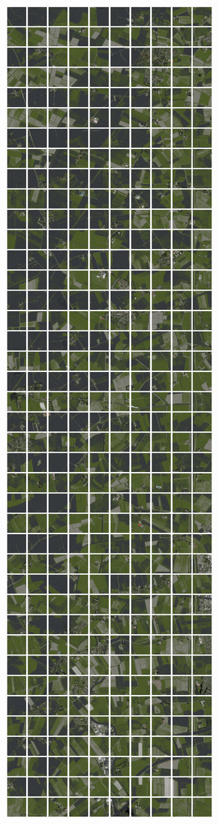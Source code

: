 <html>
<div>
<img src="https://github.com/HakkaTjakka/NL_TILE_MAP/blob/main/18/635/-1067/r.6350.-10670.png" height="44" width="44">
<img src="https://github.com/HakkaTjakka/NL_TILE_MAP/blob/main/18/635/-1067/r.6351.-10670.png" height="44" width="44">
<img src="https://github.com/HakkaTjakka/NL_TILE_MAP/blob/main/18/635/-1067/r.6352.-10670.png" height="44" width="44">
<img src="https://github.com/HakkaTjakka/NL_TILE_MAP/blob/main/18/635/-1067/r.6353.-10670.png" height="44" width="44">
<img src="https://github.com/HakkaTjakka/NL_TILE_MAP/blob/main/18/635/-1067/r.6354.-10670.png" height="44" width="44">
<img src="https://github.com/HakkaTjakka/NL_TILE_MAP/blob/main/18/635/-1067/r.6355.-10670.png" height="44" width="44">
<img src="https://github.com/HakkaTjakka/NL_TILE_MAP/blob/main/18/635/-1067/r.6356.-10670.png" height="44" width="44">
<img src="https://github.com/HakkaTjakka/NL_TILE_MAP/blob/main/18/635/-1067/r.6357.-10670.png" height="44" width="44">
<img src="https://github.com/HakkaTjakka/NL_TILE_MAP/blob/main/18/635/-1067/r.6358.-10670.png" height="44" width="44">
<img src="https://github.com/HakkaTjakka/NL_TILE_MAP/blob/main/18/635/-1067/r.6359.-10670.png" height="44" width="44">
<img src="https://github.com/HakkaTjakka/NL_TILE_MAP/blob/main/18/636/-1067/r.6360.-10670.png" height="44" width="44">
<img src="https://github.com/HakkaTjakka/NL_TILE_MAP/blob/main/18/636/-1067/r.6361.-10670.png" height="44" width="44">
<img src="https://github.com/HakkaTjakka/NL_TILE_MAP/blob/main/18/636/-1067/r.6362.-10670.png" height="44" width="44">
<img src="https://github.com/HakkaTjakka/NL_TILE_MAP/blob/main/18/636/-1067/r.6363.-10670.png" height="44" width="44">
<img src="https://github.com/HakkaTjakka/NL_TILE_MAP/blob/main/18/636/-1067/r.6364.-10670.png" height="44" width="44">
<img src="https://github.com/HakkaTjakka/NL_TILE_MAP/blob/main/18/636/-1067/r.6365.-10670.png" height="44" width="44">
<img src="https://github.com/HakkaTjakka/NL_TILE_MAP/blob/main/18/636/-1067/r.6366.-10670.png" height="44" width="44">
<img src="https://github.com/HakkaTjakka/NL_TILE_MAP/blob/main/18/636/-1067/r.6367.-10670.png" height="44" width="44">
<img src="https://github.com/HakkaTjakka/NL_TILE_MAP/blob/main/18/636/-1067/r.6368.-10670.png" height="44" width="44">
<img src="https://github.com/HakkaTjakka/NL_TILE_MAP/blob/main/18/636/-1067/r.6369.-10670.png" height="44" width="44">
<br>
<img src="https://github.com/HakkaTjakka/NL_TILE_MAP/blob/main/18/635/-1067/r.6350.-10669.png" height="44" width="44">
<img src="https://github.com/HakkaTjakka/NL_TILE_MAP/blob/main/18/635/-1067/r.6351.-10669.png" height="44" width="44">
<img src="https://github.com/HakkaTjakka/NL_TILE_MAP/blob/main/18/635/-1067/r.6352.-10669.png" height="44" width="44">
<img src="https://github.com/HakkaTjakka/NL_TILE_MAP/blob/main/18/635/-1067/r.6353.-10669.png" height="44" width="44">
<img src="https://github.com/HakkaTjakka/NL_TILE_MAP/blob/main/18/635/-1067/r.6354.-10669.png" height="44" width="44">
<img src="https://github.com/HakkaTjakka/NL_TILE_MAP/blob/main/18/635/-1067/r.6355.-10669.png" height="44" width="44">
<img src="https://github.com/HakkaTjakka/NL_TILE_MAP/blob/main/18/635/-1067/r.6356.-10669.png" height="44" width="44">
<img src="https://github.com/HakkaTjakka/NL_TILE_MAP/blob/main/18/635/-1067/r.6357.-10669.png" height="44" width="44">
<img src="https://github.com/HakkaTjakka/NL_TILE_MAP/blob/main/18/635/-1067/r.6358.-10669.png" height="44" width="44">
<img src="https://github.com/HakkaTjakka/NL_TILE_MAP/blob/main/18/635/-1067/r.6359.-10669.png" height="44" width="44">
<img src="https://github.com/HakkaTjakka/NL_TILE_MAP/blob/main/18/636/-1067/r.6360.-10669.png" height="44" width="44">
<img src="https://github.com/HakkaTjakka/NL_TILE_MAP/blob/main/18/636/-1067/r.6361.-10669.png" height="44" width="44">
<img src="https://github.com/HakkaTjakka/NL_TILE_MAP/blob/main/18/636/-1067/r.6362.-10669.png" height="44" width="44">
<img src="https://github.com/HakkaTjakka/NL_TILE_MAP/blob/main/18/636/-1067/r.6363.-10669.png" height="44" width="44">
<img src="https://github.com/HakkaTjakka/NL_TILE_MAP/blob/main/18/636/-1067/r.6364.-10669.png" height="44" width="44">
<img src="https://github.com/HakkaTjakka/NL_TILE_MAP/blob/main/18/636/-1067/r.6365.-10669.png" height="44" width="44">
<img src="https://github.com/HakkaTjakka/NL_TILE_MAP/blob/main/18/636/-1067/r.6366.-10669.png" height="44" width="44">
<img src="https://github.com/HakkaTjakka/NL_TILE_MAP/blob/main/18/636/-1067/r.6367.-10669.png" height="44" width="44">
<img src="https://github.com/HakkaTjakka/NL_TILE_MAP/blob/main/18/636/-1067/r.6368.-10669.png" height="44" width="44">
<img src="https://github.com/HakkaTjakka/NL_TILE_MAP/blob/main/18/636/-1067/r.6369.-10669.png" height="44" width="44">
<br>
<img src="https://github.com/HakkaTjakka/NL_TILE_MAP/blob/main/18/635/-1067/r.6350.-10668.png" height="44" width="44">
<img src="https://github.com/HakkaTjakka/NL_TILE_MAP/blob/main/18/635/-1067/r.6351.-10668.png" height="44" width="44">
<img src="https://github.com/HakkaTjakka/NL_TILE_MAP/blob/main/18/635/-1067/r.6352.-10668.png" height="44" width="44">
<img src="https://github.com/HakkaTjakka/NL_TILE_MAP/blob/main/18/635/-1067/r.6353.-10668.png" height="44" width="44">
<img src="https://github.com/HakkaTjakka/NL_TILE_MAP/blob/main/18/635/-1067/r.6354.-10668.png" height="44" width="44">
<img src="https://github.com/HakkaTjakka/NL_TILE_MAP/blob/main/18/635/-1067/r.6355.-10668.png" height="44" width="44">
<img src="https://github.com/HakkaTjakka/NL_TILE_MAP/blob/main/18/635/-1067/r.6356.-10668.png" height="44" width="44">
<img src="https://github.com/HakkaTjakka/NL_TILE_MAP/blob/main/18/635/-1067/r.6357.-10668.png" height="44" width="44">
<img src="https://github.com/HakkaTjakka/NL_TILE_MAP/blob/main/18/635/-1067/r.6358.-10668.png" height="44" width="44">
<img src="https://github.com/HakkaTjakka/NL_TILE_MAP/blob/main/18/635/-1067/r.6359.-10668.png" height="44" width="44">
<img src="https://github.com/HakkaTjakka/NL_TILE_MAP/blob/main/18/636/-1067/r.6360.-10668.png" height="44" width="44">
<img src="https://github.com/HakkaTjakka/NL_TILE_MAP/blob/main/18/636/-1067/r.6361.-10668.png" height="44" width="44">
<img src="https://github.com/HakkaTjakka/NL_TILE_MAP/blob/main/18/636/-1067/r.6362.-10668.png" height="44" width="44">
<img src="https://github.com/HakkaTjakka/NL_TILE_MAP/blob/main/18/636/-1067/r.6363.-10668.png" height="44" width="44">
<img src="https://github.com/HakkaTjakka/NL_TILE_MAP/blob/main/18/636/-1067/r.6364.-10668.png" height="44" width="44">
<img src="https://github.com/HakkaTjakka/NL_TILE_MAP/blob/main/18/636/-1067/r.6365.-10668.png" height="44" width="44">
<img src="https://github.com/HakkaTjakka/NL_TILE_MAP/blob/main/18/636/-1067/r.6366.-10668.png" height="44" width="44">
<img src="https://github.com/HakkaTjakka/NL_TILE_MAP/blob/main/18/636/-1067/r.6367.-10668.png" height="44" width="44">
<img src="https://github.com/HakkaTjakka/NL_TILE_MAP/blob/main/18/636/-1067/r.6368.-10668.png" height="44" width="44">
<img src="https://github.com/HakkaTjakka/NL_TILE_MAP/blob/main/18/636/-1067/r.6369.-10668.png" height="44" width="44">
<br>
<img src="https://github.com/HakkaTjakka/NL_TILE_MAP/blob/main/18/635/-1067/r.6350.-10667.png" height="44" width="44">
<img src="https://github.com/HakkaTjakka/NL_TILE_MAP/blob/main/18/635/-1067/r.6351.-10667.png" height="44" width="44">
<img src="https://github.com/HakkaTjakka/NL_TILE_MAP/blob/main/18/635/-1067/r.6352.-10667.png" height="44" width="44">
<img src="https://github.com/HakkaTjakka/NL_TILE_MAP/blob/main/18/635/-1067/r.6353.-10667.png" height="44" width="44">
<img src="https://github.com/HakkaTjakka/NL_TILE_MAP/blob/main/18/635/-1067/r.6354.-10667.png" height="44" width="44">
<img src="https://github.com/HakkaTjakka/NL_TILE_MAP/blob/main/18/635/-1067/r.6355.-10667.png" height="44" width="44">
<img src="https://github.com/HakkaTjakka/NL_TILE_MAP/blob/main/18/635/-1067/r.6356.-10667.png" height="44" width="44">
<img src="https://github.com/HakkaTjakka/NL_TILE_MAP/blob/main/18/635/-1067/r.6357.-10667.png" height="44" width="44">
<img src="https://github.com/HakkaTjakka/NL_TILE_MAP/blob/main/18/635/-1067/r.6358.-10667.png" height="44" width="44">
<img src="https://github.com/HakkaTjakka/NL_TILE_MAP/blob/main/18/635/-1067/r.6359.-10667.png" height="44" width="44">
<img src="https://github.com/HakkaTjakka/NL_TILE_MAP/blob/main/18/636/-1067/r.6360.-10667.png" height="44" width="44">
<img src="https://github.com/HakkaTjakka/NL_TILE_MAP/blob/main/18/636/-1067/r.6361.-10667.png" height="44" width="44">
<img src="https://github.com/HakkaTjakka/NL_TILE_MAP/blob/main/18/636/-1067/r.6362.-10667.png" height="44" width="44">
<img src="https://github.com/HakkaTjakka/NL_TILE_MAP/blob/main/18/636/-1067/r.6363.-10667.png" height="44" width="44">
<img src="https://github.com/HakkaTjakka/NL_TILE_MAP/blob/main/18/636/-1067/r.6364.-10667.png" height="44" width="44">
<img src="https://github.com/HakkaTjakka/NL_TILE_MAP/blob/main/18/636/-1067/r.6365.-10667.png" height="44" width="44">
<img src="https://github.com/HakkaTjakka/NL_TILE_MAP/blob/main/18/636/-1067/r.6366.-10667.png" height="44" width="44">
<img src="https://github.com/HakkaTjakka/NL_TILE_MAP/blob/main/18/636/-1067/r.6367.-10667.png" height="44" width="44">
<img src="https://github.com/HakkaTjakka/NL_TILE_MAP/blob/main/18/636/-1067/r.6368.-10667.png" height="44" width="44">
<img src="https://github.com/HakkaTjakka/NL_TILE_MAP/blob/main/18/636/-1067/r.6369.-10667.png" height="44" width="44">
<br>
<img src="https://github.com/HakkaTjakka/NL_TILE_MAP/blob/main/18/635/-1067/r.6350.-10666.png" height="44" width="44">
<img src="https://github.com/HakkaTjakka/NL_TILE_MAP/blob/main/18/635/-1067/r.6351.-10666.png" height="44" width="44">
<img src="https://github.com/HakkaTjakka/NL_TILE_MAP/blob/main/18/635/-1067/r.6352.-10666.png" height="44" width="44">
<img src="https://github.com/HakkaTjakka/NL_TILE_MAP/blob/main/18/635/-1067/r.6353.-10666.png" height="44" width="44">
<img src="https://github.com/HakkaTjakka/NL_TILE_MAP/blob/main/18/635/-1067/r.6354.-10666.png" height="44" width="44">
<img src="https://github.com/HakkaTjakka/NL_TILE_MAP/blob/main/18/635/-1067/r.6355.-10666.png" height="44" width="44">
<img src="https://github.com/HakkaTjakka/NL_TILE_MAP/blob/main/18/635/-1067/r.6356.-10666.png" height="44" width="44">
<img src="https://github.com/HakkaTjakka/NL_TILE_MAP/blob/main/18/635/-1067/r.6357.-10666.png" height="44" width="44">
<img src="https://github.com/HakkaTjakka/NL_TILE_MAP/blob/main/18/635/-1067/r.6358.-10666.png" height="44" width="44">
<img src="https://github.com/HakkaTjakka/NL_TILE_MAP/blob/main/18/635/-1067/r.6359.-10666.png" height="44" width="44">
<img src="https://github.com/HakkaTjakka/NL_TILE_MAP/blob/main/18/636/-1067/r.6360.-10666.png" height="44" width="44">
<img src="https://github.com/HakkaTjakka/NL_TILE_MAP/blob/main/18/636/-1067/r.6361.-10666.png" height="44" width="44">
<img src="https://github.com/HakkaTjakka/NL_TILE_MAP/blob/main/18/636/-1067/r.6362.-10666.png" height="44" width="44">
<img src="https://github.com/HakkaTjakka/NL_TILE_MAP/blob/main/18/636/-1067/r.6363.-10666.png" height="44" width="44">
<img src="https://github.com/HakkaTjakka/NL_TILE_MAP/blob/main/18/636/-1067/r.6364.-10666.png" height="44" width="44">
<img src="https://github.com/HakkaTjakka/NL_TILE_MAP/blob/main/18/636/-1067/r.6365.-10666.png" height="44" width="44">
<img src="https://github.com/HakkaTjakka/NL_TILE_MAP/blob/main/18/636/-1067/r.6366.-10666.png" height="44" width="44">
<img src="https://github.com/HakkaTjakka/NL_TILE_MAP/blob/main/18/636/-1067/r.6367.-10666.png" height="44" width="44">
<img src="https://github.com/HakkaTjakka/NL_TILE_MAP/blob/main/18/636/-1067/r.6368.-10666.png" height="44" width="44">
<img src="https://github.com/HakkaTjakka/NL_TILE_MAP/blob/main/18/636/-1067/r.6369.-10666.png" height="44" width="44">
<br>
<img src="https://github.com/HakkaTjakka/NL_TILE_MAP/blob/main/18/635/-1067/r.6350.-10665.png" height="44" width="44">
<img src="https://github.com/HakkaTjakka/NL_TILE_MAP/blob/main/18/635/-1067/r.6351.-10665.png" height="44" width="44">
<img src="https://github.com/HakkaTjakka/NL_TILE_MAP/blob/main/18/635/-1067/r.6352.-10665.png" height="44" width="44">
<img src="https://github.com/HakkaTjakka/NL_TILE_MAP/blob/main/18/635/-1067/r.6353.-10665.png" height="44" width="44">
<img src="https://github.com/HakkaTjakka/NL_TILE_MAP/blob/main/18/635/-1067/r.6354.-10665.png" height="44" width="44">
<img src="https://github.com/HakkaTjakka/NL_TILE_MAP/blob/main/18/635/-1067/r.6355.-10665.png" height="44" width="44">
<img src="https://github.com/HakkaTjakka/NL_TILE_MAP/blob/main/18/635/-1067/r.6356.-10665.png" height="44" width="44">
<img src="https://github.com/HakkaTjakka/NL_TILE_MAP/blob/main/18/635/-1067/r.6357.-10665.png" height="44" width="44">
<img src="https://github.com/HakkaTjakka/NL_TILE_MAP/blob/main/18/635/-1067/r.6358.-10665.png" height="44" width="44">
<img src="https://github.com/HakkaTjakka/NL_TILE_MAP/blob/main/18/635/-1067/r.6359.-10665.png" height="44" width="44">
<img src="https://github.com/HakkaTjakka/NL_TILE_MAP/blob/main/18/636/-1067/r.6360.-10665.png" height="44" width="44">
<img src="https://github.com/HakkaTjakka/NL_TILE_MAP/blob/main/18/636/-1067/r.6361.-10665.png" height="44" width="44">
<img src="https://github.com/HakkaTjakka/NL_TILE_MAP/blob/main/18/636/-1067/r.6362.-10665.png" height="44" width="44">
<img src="https://github.com/HakkaTjakka/NL_TILE_MAP/blob/main/18/636/-1067/r.6363.-10665.png" height="44" width="44">
<img src="https://github.com/HakkaTjakka/NL_TILE_MAP/blob/main/18/636/-1067/r.6364.-10665.png" height="44" width="44">
<img src="https://github.com/HakkaTjakka/NL_TILE_MAP/blob/main/18/636/-1067/r.6365.-10665.png" height="44" width="44">
<img src="https://github.com/HakkaTjakka/NL_TILE_MAP/blob/main/18/636/-1067/r.6366.-10665.png" height="44" width="44">
<img src="https://github.com/HakkaTjakka/NL_TILE_MAP/blob/main/18/636/-1067/r.6367.-10665.png" height="44" width="44">
<img src="https://github.com/HakkaTjakka/NL_TILE_MAP/blob/main/18/636/-1067/r.6368.-10665.png" height="44" width="44">
<img src="https://github.com/HakkaTjakka/NL_TILE_MAP/blob/main/18/636/-1067/r.6369.-10665.png" height="44" width="44">
<br>
<img src="https://github.com/HakkaTjakka/NL_TILE_MAP/blob/main/18/635/-1067/r.6350.-10664.png" height="44" width="44">
<img src="https://github.com/HakkaTjakka/NL_TILE_MAP/blob/main/18/635/-1067/r.6351.-10664.png" height="44" width="44">
<img src="https://github.com/HakkaTjakka/NL_TILE_MAP/blob/main/18/635/-1067/r.6352.-10664.png" height="44" width="44">
<img src="https://github.com/HakkaTjakka/NL_TILE_MAP/blob/main/18/635/-1067/r.6353.-10664.png" height="44" width="44">
<img src="https://github.com/HakkaTjakka/NL_TILE_MAP/blob/main/18/635/-1067/r.6354.-10664.png" height="44" width="44">
<img src="https://github.com/HakkaTjakka/NL_TILE_MAP/blob/main/18/635/-1067/r.6355.-10664.png" height="44" width="44">
<img src="https://github.com/HakkaTjakka/NL_TILE_MAP/blob/main/18/635/-1067/r.6356.-10664.png" height="44" width="44">
<img src="https://github.com/HakkaTjakka/NL_TILE_MAP/blob/main/18/635/-1067/r.6357.-10664.png" height="44" width="44">
<img src="https://github.com/HakkaTjakka/NL_TILE_MAP/blob/main/18/635/-1067/r.6358.-10664.png" height="44" width="44">
<img src="https://github.com/HakkaTjakka/NL_TILE_MAP/blob/main/18/635/-1067/r.6359.-10664.png" height="44" width="44">
<img src="https://github.com/HakkaTjakka/NL_TILE_MAP/blob/main/18/636/-1067/r.6360.-10664.png" height="44" width="44">
<img src="https://github.com/HakkaTjakka/NL_TILE_MAP/blob/main/18/636/-1067/r.6361.-10664.png" height="44" width="44">
<img src="https://github.com/HakkaTjakka/NL_TILE_MAP/blob/main/18/636/-1067/r.6362.-10664.png" height="44" width="44">
<img src="https://github.com/HakkaTjakka/NL_TILE_MAP/blob/main/18/636/-1067/r.6363.-10664.png" height="44" width="44">
<img src="https://github.com/HakkaTjakka/NL_TILE_MAP/blob/main/18/636/-1067/r.6364.-10664.png" height="44" width="44">
<img src="https://github.com/HakkaTjakka/NL_TILE_MAP/blob/main/18/636/-1067/r.6365.-10664.png" height="44" width="44">
<img src="https://github.com/HakkaTjakka/NL_TILE_MAP/blob/main/18/636/-1067/r.6366.-10664.png" height="44" width="44">
<img src="https://github.com/HakkaTjakka/NL_TILE_MAP/blob/main/18/636/-1067/r.6367.-10664.png" height="44" width="44">
<img src="https://github.com/HakkaTjakka/NL_TILE_MAP/blob/main/18/636/-1067/r.6368.-10664.png" height="44" width="44">
<img src="https://github.com/HakkaTjakka/NL_TILE_MAP/blob/main/18/636/-1067/r.6369.-10664.png" height="44" width="44">
<br>
<img src="https://github.com/HakkaTjakka/NL_TILE_MAP/blob/main/18/635/-1067/r.6350.-10663.png" height="44" width="44">
<img src="https://github.com/HakkaTjakka/NL_TILE_MAP/blob/main/18/635/-1067/r.6351.-10663.png" height="44" width="44">
<img src="https://github.com/HakkaTjakka/NL_TILE_MAP/blob/main/18/635/-1067/r.6352.-10663.png" height="44" width="44">
<img src="https://github.com/HakkaTjakka/NL_TILE_MAP/blob/main/18/635/-1067/r.6353.-10663.png" height="44" width="44">
<img src="https://github.com/HakkaTjakka/NL_TILE_MAP/blob/main/18/635/-1067/r.6354.-10663.png" height="44" width="44">
<img src="https://github.com/HakkaTjakka/NL_TILE_MAP/blob/main/18/635/-1067/r.6355.-10663.png" height="44" width="44">
<img src="https://github.com/HakkaTjakka/NL_TILE_MAP/blob/main/18/635/-1067/r.6356.-10663.png" height="44" width="44">
<img src="https://github.com/HakkaTjakka/NL_TILE_MAP/blob/main/18/635/-1067/r.6357.-10663.png" height="44" width="44">
<img src="https://github.com/HakkaTjakka/NL_TILE_MAP/blob/main/18/635/-1067/r.6358.-10663.png" height="44" width="44">
<img src="https://github.com/HakkaTjakka/NL_TILE_MAP/blob/main/18/635/-1067/r.6359.-10663.png" height="44" width="44">
<img src="https://github.com/HakkaTjakka/NL_TILE_MAP/blob/main/18/636/-1067/r.6360.-10663.png" height="44" width="44">
<img src="https://github.com/HakkaTjakka/NL_TILE_MAP/blob/main/18/636/-1067/r.6361.-10663.png" height="44" width="44">
<img src="https://github.com/HakkaTjakka/NL_TILE_MAP/blob/main/18/636/-1067/r.6362.-10663.png" height="44" width="44">
<img src="https://github.com/HakkaTjakka/NL_TILE_MAP/blob/main/18/636/-1067/r.6363.-10663.png" height="44" width="44">
<img src="https://github.com/HakkaTjakka/NL_TILE_MAP/blob/main/18/636/-1067/r.6364.-10663.png" height="44" width="44">
<img src="https://github.com/HakkaTjakka/NL_TILE_MAP/blob/main/18/636/-1067/r.6365.-10663.png" height="44" width="44">
<img src="https://github.com/HakkaTjakka/NL_TILE_MAP/blob/main/18/636/-1067/r.6366.-10663.png" height="44" width="44">
<img src="https://github.com/HakkaTjakka/NL_TILE_MAP/blob/main/18/636/-1067/r.6367.-10663.png" height="44" width="44">
<img src="https://github.com/HakkaTjakka/NL_TILE_MAP/blob/main/18/636/-1067/r.6368.-10663.png" height="44" width="44">
<img src="https://github.com/HakkaTjakka/NL_TILE_MAP/blob/main/18/636/-1067/r.6369.-10663.png" height="44" width="44">
<br>
<img src="https://github.com/HakkaTjakka/NL_TILE_MAP/blob/main/18/635/-1067/r.6350.-10662.png" height="44" width="44">
<img src="https://github.com/HakkaTjakka/NL_TILE_MAP/blob/main/18/635/-1067/r.6351.-10662.png" height="44" width="44">
<img src="https://github.com/HakkaTjakka/NL_TILE_MAP/blob/main/18/635/-1067/r.6352.-10662.png" height="44" width="44">
<img src="https://github.com/HakkaTjakka/NL_TILE_MAP/blob/main/18/635/-1067/r.6353.-10662.png" height="44" width="44">
<img src="https://github.com/HakkaTjakka/NL_TILE_MAP/blob/main/18/635/-1067/r.6354.-10662.png" height="44" width="44">
<img src="https://github.com/HakkaTjakka/NL_TILE_MAP/blob/main/18/635/-1067/r.6355.-10662.png" height="44" width="44">
<img src="https://github.com/HakkaTjakka/NL_TILE_MAP/blob/main/18/635/-1067/r.6356.-10662.png" height="44" width="44">
<img src="https://github.com/HakkaTjakka/NL_TILE_MAP/blob/main/18/635/-1067/r.6357.-10662.png" height="44" width="44">
<img src="https://github.com/HakkaTjakka/NL_TILE_MAP/blob/main/18/635/-1067/r.6358.-10662.png" height="44" width="44">
<img src="https://github.com/HakkaTjakka/NL_TILE_MAP/blob/main/18/635/-1067/r.6359.-10662.png" height="44" width="44">
<img src="https://github.com/HakkaTjakka/NL_TILE_MAP/blob/main/18/636/-1067/r.6360.-10662.png" height="44" width="44">
<img src="https://github.com/HakkaTjakka/NL_TILE_MAP/blob/main/18/636/-1067/r.6361.-10662.png" height="44" width="44">
<img src="https://github.com/HakkaTjakka/NL_TILE_MAP/blob/main/18/636/-1067/r.6362.-10662.png" height="44" width="44">
<img src="https://github.com/HakkaTjakka/NL_TILE_MAP/blob/main/18/636/-1067/r.6363.-10662.png" height="44" width="44">
<img src="https://github.com/HakkaTjakka/NL_TILE_MAP/blob/main/18/636/-1067/r.6364.-10662.png" height="44" width="44">
<img src="https://github.com/HakkaTjakka/NL_TILE_MAP/blob/main/18/636/-1067/r.6365.-10662.png" height="44" width="44">
<img src="https://github.com/HakkaTjakka/NL_TILE_MAP/blob/main/18/636/-1067/r.6366.-10662.png" height="44" width="44">
<img src="https://github.com/HakkaTjakka/NL_TILE_MAP/blob/main/18/636/-1067/r.6367.-10662.png" height="44" width="44">
<img src="https://github.com/HakkaTjakka/NL_TILE_MAP/blob/main/18/636/-1067/r.6368.-10662.png" height="44" width="44">
<img src="https://github.com/HakkaTjakka/NL_TILE_MAP/blob/main/18/636/-1067/r.6369.-10662.png" height="44" width="44">
<br>
<img src="https://github.com/HakkaTjakka/NL_TILE_MAP/blob/main/18/635/-1067/r.6350.-10661.png" height="44" width="44">
<img src="https://github.com/HakkaTjakka/NL_TILE_MAP/blob/main/18/635/-1067/r.6351.-10661.png" height="44" width="44">
<img src="https://github.com/HakkaTjakka/NL_TILE_MAP/blob/main/18/635/-1067/r.6352.-10661.png" height="44" width="44">
<img src="https://github.com/HakkaTjakka/NL_TILE_MAP/blob/main/18/635/-1067/r.6353.-10661.png" height="44" width="44">
<img src="https://github.com/HakkaTjakka/NL_TILE_MAP/blob/main/18/635/-1067/r.6354.-10661.png" height="44" width="44">
<img src="https://github.com/HakkaTjakka/NL_TILE_MAP/blob/main/18/635/-1067/r.6355.-10661.png" height="44" width="44">
<img src="https://github.com/HakkaTjakka/NL_TILE_MAP/blob/main/18/635/-1067/r.6356.-10661.png" height="44" width="44">
<img src="https://github.com/HakkaTjakka/NL_TILE_MAP/blob/main/18/635/-1067/r.6357.-10661.png" height="44" width="44">
<img src="https://github.com/HakkaTjakka/NL_TILE_MAP/blob/main/18/635/-1067/r.6358.-10661.png" height="44" width="44">
<img src="https://github.com/HakkaTjakka/NL_TILE_MAP/blob/main/18/635/-1067/r.6359.-10661.png" height="44" width="44">
<img src="https://github.com/HakkaTjakka/NL_TILE_MAP/blob/main/18/636/-1067/r.6360.-10661.png" height="44" width="44">
<img src="https://github.com/HakkaTjakka/NL_TILE_MAP/blob/main/18/636/-1067/r.6361.-10661.png" height="44" width="44">
<img src="https://github.com/HakkaTjakka/NL_TILE_MAP/blob/main/18/636/-1067/r.6362.-10661.png" height="44" width="44">
<img src="https://github.com/HakkaTjakka/NL_TILE_MAP/blob/main/18/636/-1067/r.6363.-10661.png" height="44" width="44">
<img src="https://github.com/HakkaTjakka/NL_TILE_MAP/blob/main/18/636/-1067/r.6364.-10661.png" height="44" width="44">
<img src="https://github.com/HakkaTjakka/NL_TILE_MAP/blob/main/18/636/-1067/r.6365.-10661.png" height="44" width="44">
<img src="https://github.com/HakkaTjakka/NL_TILE_MAP/blob/main/18/636/-1067/r.6366.-10661.png" height="44" width="44">
<img src="https://github.com/HakkaTjakka/NL_TILE_MAP/blob/main/18/636/-1067/r.6367.-10661.png" height="44" width="44">
<img src="https://github.com/HakkaTjakka/NL_TILE_MAP/blob/main/18/636/-1067/r.6368.-10661.png" height="44" width="44">
<img src="https://github.com/HakkaTjakka/NL_TILE_MAP/blob/main/18/636/-1067/r.6369.-10661.png" height="44" width="44">
<br>
<img src="https://github.com/HakkaTjakka/NL_TILE_MAP/blob/main/18/635/-1066/r.6350.-10660.png" height="44" width="44">
<img src="https://github.com/HakkaTjakka/NL_TILE_MAP/blob/main/18/635/-1066/r.6351.-10660.png" height="44" width="44">
<img src="https://github.com/HakkaTjakka/NL_TILE_MAP/blob/main/18/635/-1066/r.6352.-10660.png" height="44" width="44">
<img src="https://github.com/HakkaTjakka/NL_TILE_MAP/blob/main/18/635/-1066/r.6353.-10660.png" height="44" width="44">
<img src="https://github.com/HakkaTjakka/NL_TILE_MAP/blob/main/18/635/-1066/r.6354.-10660.png" height="44" width="44">
<img src="https://github.com/HakkaTjakka/NL_TILE_MAP/blob/main/18/635/-1066/r.6355.-10660.png" height="44" width="44">
<img src="https://github.com/HakkaTjakka/NL_TILE_MAP/blob/main/18/635/-1066/r.6356.-10660.png" height="44" width="44">
<img src="https://github.com/HakkaTjakka/NL_TILE_MAP/blob/main/18/635/-1066/r.6357.-10660.png" height="44" width="44">
<img src="https://github.com/HakkaTjakka/NL_TILE_MAP/blob/main/18/635/-1066/r.6358.-10660.png" height="44" width="44">
<img src="https://github.com/HakkaTjakka/NL_TILE_MAP/blob/main/18/635/-1066/r.6359.-10660.png" height="44" width="44">
<img src="https://github.com/HakkaTjakka/NL_TILE_MAP/blob/main/18/636/-1066/r.6360.-10660.png" height="44" width="44">
<img src="https://github.com/HakkaTjakka/NL_TILE_MAP/blob/main/18/636/-1066/r.6361.-10660.png" height="44" width="44">
<img src="https://github.com/HakkaTjakka/NL_TILE_MAP/blob/main/18/636/-1066/r.6362.-10660.png" height="44" width="44">
<img src="https://github.com/HakkaTjakka/NL_TILE_MAP/blob/main/18/636/-1066/r.6363.-10660.png" height="44" width="44">
<img src="https://github.com/HakkaTjakka/NL_TILE_MAP/blob/main/18/636/-1066/r.6364.-10660.png" height="44" width="44">
<img src="https://github.com/HakkaTjakka/NL_TILE_MAP/blob/main/18/636/-1066/r.6365.-10660.png" height="44" width="44">
<img src="https://github.com/HakkaTjakka/NL_TILE_MAP/blob/main/18/636/-1066/r.6366.-10660.png" height="44" width="44">
<img src="https://github.com/HakkaTjakka/NL_TILE_MAP/blob/main/18/636/-1066/r.6367.-10660.png" height="44" width="44">
<img src="https://github.com/HakkaTjakka/NL_TILE_MAP/blob/main/18/636/-1066/r.6368.-10660.png" height="44" width="44">
<img src="https://github.com/HakkaTjakka/NL_TILE_MAP/blob/main/18/636/-1066/r.6369.-10660.png" height="44" width="44">
<br>
<img src="https://github.com/HakkaTjakka/NL_TILE_MAP/blob/main/18/635/-1066/r.6350.-10659.png" height="44" width="44">
<img src="https://github.com/HakkaTjakka/NL_TILE_MAP/blob/main/18/635/-1066/r.6351.-10659.png" height="44" width="44">
<img src="https://github.com/HakkaTjakka/NL_TILE_MAP/blob/main/18/635/-1066/r.6352.-10659.png" height="44" width="44">
<img src="https://github.com/HakkaTjakka/NL_TILE_MAP/blob/main/18/635/-1066/r.6353.-10659.png" height="44" width="44">
<img src="https://github.com/HakkaTjakka/NL_TILE_MAP/blob/main/18/635/-1066/r.6354.-10659.png" height="44" width="44">
<img src="https://github.com/HakkaTjakka/NL_TILE_MAP/blob/main/18/635/-1066/r.6355.-10659.png" height="44" width="44">
<img src="https://github.com/HakkaTjakka/NL_TILE_MAP/blob/main/18/635/-1066/r.6356.-10659.png" height="44" width="44">
<img src="https://github.com/HakkaTjakka/NL_TILE_MAP/blob/main/18/635/-1066/r.6357.-10659.png" height="44" width="44">
<img src="https://github.com/HakkaTjakka/NL_TILE_MAP/blob/main/18/635/-1066/r.6358.-10659.png" height="44" width="44">
<img src="https://github.com/HakkaTjakka/NL_TILE_MAP/blob/main/18/635/-1066/r.6359.-10659.png" height="44" width="44">
<img src="https://github.com/HakkaTjakka/NL_TILE_MAP/blob/main/18/636/-1066/r.6360.-10659.png" height="44" width="44">
<img src="https://github.com/HakkaTjakka/NL_TILE_MAP/blob/main/18/636/-1066/r.6361.-10659.png" height="44" width="44">
<img src="https://github.com/HakkaTjakka/NL_TILE_MAP/blob/main/18/636/-1066/r.6362.-10659.png" height="44" width="44">
<img src="https://github.com/HakkaTjakka/NL_TILE_MAP/blob/main/18/636/-1066/r.6363.-10659.png" height="44" width="44">
<img src="https://github.com/HakkaTjakka/NL_TILE_MAP/blob/main/18/636/-1066/r.6364.-10659.png" height="44" width="44">
<img src="https://github.com/HakkaTjakka/NL_TILE_MAP/blob/main/18/636/-1066/r.6365.-10659.png" height="44" width="44">
<img src="https://github.com/HakkaTjakka/NL_TILE_MAP/blob/main/18/636/-1066/r.6366.-10659.png" height="44" width="44">
<img src="https://github.com/HakkaTjakka/NL_TILE_MAP/blob/main/18/636/-1066/r.6367.-10659.png" height="44" width="44">
<img src="https://github.com/HakkaTjakka/NL_TILE_MAP/blob/main/18/636/-1066/r.6368.-10659.png" height="44" width="44">
<img src="https://github.com/HakkaTjakka/NL_TILE_MAP/blob/main/18/636/-1066/r.6369.-10659.png" height="44" width="44">
<br>
<img src="https://github.com/HakkaTjakka/NL_TILE_MAP/blob/main/18/635/-1066/r.6350.-10658.png" height="44" width="44">
<img src="https://github.com/HakkaTjakka/NL_TILE_MAP/blob/main/18/635/-1066/r.6351.-10658.png" height="44" width="44">
<img src="https://github.com/HakkaTjakka/NL_TILE_MAP/blob/main/18/635/-1066/r.6352.-10658.png" height="44" width="44">
<img src="https://github.com/HakkaTjakka/NL_TILE_MAP/blob/main/18/635/-1066/r.6353.-10658.png" height="44" width="44">
<img src="https://github.com/HakkaTjakka/NL_TILE_MAP/blob/main/18/635/-1066/r.6354.-10658.png" height="44" width="44">
<img src="https://github.com/HakkaTjakka/NL_TILE_MAP/blob/main/18/635/-1066/r.6355.-10658.png" height="44" width="44">
<img src="https://github.com/HakkaTjakka/NL_TILE_MAP/blob/main/18/635/-1066/r.6356.-10658.png" height="44" width="44">
<img src="https://github.com/HakkaTjakka/NL_TILE_MAP/blob/main/18/635/-1066/r.6357.-10658.png" height="44" width="44">
<img src="https://github.com/HakkaTjakka/NL_TILE_MAP/blob/main/18/635/-1066/r.6358.-10658.png" height="44" width="44">
<img src="https://github.com/HakkaTjakka/NL_TILE_MAP/blob/main/18/635/-1066/r.6359.-10658.png" height="44" width="44">
<img src="https://github.com/HakkaTjakka/NL_TILE_MAP/blob/main/18/636/-1066/r.6360.-10658.png" height="44" width="44">
<img src="https://github.com/HakkaTjakka/NL_TILE_MAP/blob/main/18/636/-1066/r.6361.-10658.png" height="44" width="44">
<img src="https://github.com/HakkaTjakka/NL_TILE_MAP/blob/main/18/636/-1066/r.6362.-10658.png" height="44" width="44">
<img src="https://github.com/HakkaTjakka/NL_TILE_MAP/blob/main/18/636/-1066/r.6363.-10658.png" height="44" width="44">
<img src="https://github.com/HakkaTjakka/NL_TILE_MAP/blob/main/18/636/-1066/r.6364.-10658.png" height="44" width="44">
<img src="https://github.com/HakkaTjakka/NL_TILE_MAP/blob/main/18/636/-1066/r.6365.-10658.png" height="44" width="44">
<img src="https://github.com/HakkaTjakka/NL_TILE_MAP/blob/main/18/636/-1066/r.6366.-10658.png" height="44" width="44">
<img src="https://github.com/HakkaTjakka/NL_TILE_MAP/blob/main/18/636/-1066/r.6367.-10658.png" height="44" width="44">
<img src="https://github.com/HakkaTjakka/NL_TILE_MAP/blob/main/18/636/-1066/r.6368.-10658.png" height="44" width="44">
<img src="https://github.com/HakkaTjakka/NL_TILE_MAP/blob/main/18/636/-1066/r.6369.-10658.png" height="44" width="44">
<br>
<img src="https://github.com/HakkaTjakka/NL_TILE_MAP/blob/main/18/635/-1066/r.6350.-10657.png" height="44" width="44">
<img src="https://github.com/HakkaTjakka/NL_TILE_MAP/blob/main/18/635/-1066/r.6351.-10657.png" height="44" width="44">
<img src="https://github.com/HakkaTjakka/NL_TILE_MAP/blob/main/18/635/-1066/r.6352.-10657.png" height="44" width="44">
<img src="https://github.com/HakkaTjakka/NL_TILE_MAP/blob/main/18/635/-1066/r.6353.-10657.png" height="44" width="44">
<img src="https://github.com/HakkaTjakka/NL_TILE_MAP/blob/main/18/635/-1066/r.6354.-10657.png" height="44" width="44">
<img src="https://github.com/HakkaTjakka/NL_TILE_MAP/blob/main/18/635/-1066/r.6355.-10657.png" height="44" width="44">
<img src="https://github.com/HakkaTjakka/NL_TILE_MAP/blob/main/18/635/-1066/r.6356.-10657.png" height="44" width="44">
<img src="https://github.com/HakkaTjakka/NL_TILE_MAP/blob/main/18/635/-1066/r.6357.-10657.png" height="44" width="44">
<img src="https://github.com/HakkaTjakka/NL_TILE_MAP/blob/main/18/635/-1066/r.6358.-10657.png" height="44" width="44">
<img src="https://github.com/HakkaTjakka/NL_TILE_MAP/blob/main/18/635/-1066/r.6359.-10657.png" height="44" width="44">
<img src="https://github.com/HakkaTjakka/NL_TILE_MAP/blob/main/18/636/-1066/r.6360.-10657.png" height="44" width="44">
<img src="https://github.com/HakkaTjakka/NL_TILE_MAP/blob/main/18/636/-1066/r.6361.-10657.png" height="44" width="44">
<img src="https://github.com/HakkaTjakka/NL_TILE_MAP/blob/main/18/636/-1066/r.6362.-10657.png" height="44" width="44">
<img src="https://github.com/HakkaTjakka/NL_TILE_MAP/blob/main/18/636/-1066/r.6363.-10657.png" height="44" width="44">
<img src="https://github.com/HakkaTjakka/NL_TILE_MAP/blob/main/18/636/-1066/r.6364.-10657.png" height="44" width="44">
<img src="https://github.com/HakkaTjakka/NL_TILE_MAP/blob/main/18/636/-1066/r.6365.-10657.png" height="44" width="44">
<img src="https://github.com/HakkaTjakka/NL_TILE_MAP/blob/main/18/636/-1066/r.6366.-10657.png" height="44" width="44">
<img src="https://github.com/HakkaTjakka/NL_TILE_MAP/blob/main/18/636/-1066/r.6367.-10657.png" height="44" width="44">
<img src="https://github.com/HakkaTjakka/NL_TILE_MAP/blob/main/18/636/-1066/r.6368.-10657.png" height="44" width="44">
<img src="https://github.com/HakkaTjakka/NL_TILE_MAP/blob/main/18/636/-1066/r.6369.-10657.png" height="44" width="44">
<br>
<img src="https://github.com/HakkaTjakka/NL_TILE_MAP/blob/main/18/635/-1066/r.6350.-10656.png" height="44" width="44">
<img src="https://github.com/HakkaTjakka/NL_TILE_MAP/blob/main/18/635/-1066/r.6351.-10656.png" height="44" width="44">
<img src="https://github.com/HakkaTjakka/NL_TILE_MAP/blob/main/18/635/-1066/r.6352.-10656.png" height="44" width="44">
<img src="https://github.com/HakkaTjakka/NL_TILE_MAP/blob/main/18/635/-1066/r.6353.-10656.png" height="44" width="44">
<img src="https://github.com/HakkaTjakka/NL_TILE_MAP/blob/main/18/635/-1066/r.6354.-10656.png" height="44" width="44">
<img src="https://github.com/HakkaTjakka/NL_TILE_MAP/blob/main/18/635/-1066/r.6355.-10656.png" height="44" width="44">
<img src="https://github.com/HakkaTjakka/NL_TILE_MAP/blob/main/18/635/-1066/r.6356.-10656.png" height="44" width="44">
<img src="https://github.com/HakkaTjakka/NL_TILE_MAP/blob/main/18/635/-1066/r.6357.-10656.png" height="44" width="44">
<img src="https://github.com/HakkaTjakka/NL_TILE_MAP/blob/main/18/635/-1066/r.6358.-10656.png" height="44" width="44">
<img src="https://github.com/HakkaTjakka/NL_TILE_MAP/blob/main/18/635/-1066/r.6359.-10656.png" height="44" width="44">
<img src="https://github.com/HakkaTjakka/NL_TILE_MAP/blob/main/18/636/-1066/r.6360.-10656.png" height="44" width="44">
<img src="https://github.com/HakkaTjakka/NL_TILE_MAP/blob/main/18/636/-1066/r.6361.-10656.png" height="44" width="44">
<img src="https://github.com/HakkaTjakka/NL_TILE_MAP/blob/main/18/636/-1066/r.6362.-10656.png" height="44" width="44">
<img src="https://github.com/HakkaTjakka/NL_TILE_MAP/blob/main/18/636/-1066/r.6363.-10656.png" height="44" width="44">
<img src="https://github.com/HakkaTjakka/NL_TILE_MAP/blob/main/18/636/-1066/r.6364.-10656.png" height="44" width="44">
<img src="https://github.com/HakkaTjakka/NL_TILE_MAP/blob/main/18/636/-1066/r.6365.-10656.png" height="44" width="44">
<img src="https://github.com/HakkaTjakka/NL_TILE_MAP/blob/main/18/636/-1066/r.6366.-10656.png" height="44" width="44">
<img src="https://github.com/HakkaTjakka/NL_TILE_MAP/blob/main/18/636/-1066/r.6367.-10656.png" height="44" width="44">
<img src="https://github.com/HakkaTjakka/NL_TILE_MAP/blob/main/18/636/-1066/r.6368.-10656.png" height="44" width="44">
<img src="https://github.com/HakkaTjakka/NL_TILE_MAP/blob/main/18/636/-1066/r.6369.-10656.png" height="44" width="44">
<br>
<img src="https://github.com/HakkaTjakka/NL_TILE_MAP/blob/main/18/635/-1066/r.6350.-10655.png" height="44" width="44">
<img src="https://github.com/HakkaTjakka/NL_TILE_MAP/blob/main/18/635/-1066/r.6351.-10655.png" height="44" width="44">
<img src="https://github.com/HakkaTjakka/NL_TILE_MAP/blob/main/18/635/-1066/r.6352.-10655.png" height="44" width="44">
<img src="https://github.com/HakkaTjakka/NL_TILE_MAP/blob/main/18/635/-1066/r.6353.-10655.png" height="44" width="44">
<img src="https://github.com/HakkaTjakka/NL_TILE_MAP/blob/main/18/635/-1066/r.6354.-10655.png" height="44" width="44">
<img src="https://github.com/HakkaTjakka/NL_TILE_MAP/blob/main/18/635/-1066/r.6355.-10655.png" height="44" width="44">
<img src="https://github.com/HakkaTjakka/NL_TILE_MAP/blob/main/18/635/-1066/r.6356.-10655.png" height="44" width="44">
<img src="https://github.com/HakkaTjakka/NL_TILE_MAP/blob/main/18/635/-1066/r.6357.-10655.png" height="44" width="44">
<img src="https://github.com/HakkaTjakka/NL_TILE_MAP/blob/main/18/635/-1066/r.6358.-10655.png" height="44" width="44">
<img src="https://github.com/HakkaTjakka/NL_TILE_MAP/blob/main/18/635/-1066/r.6359.-10655.png" height="44" width="44">
<img src="https://github.com/HakkaTjakka/NL_TILE_MAP/blob/main/18/636/-1066/r.6360.-10655.png" height="44" width="44">
<img src="https://github.com/HakkaTjakka/NL_TILE_MAP/blob/main/18/636/-1066/r.6361.-10655.png" height="44" width="44">
<img src="https://github.com/HakkaTjakka/NL_TILE_MAP/blob/main/18/636/-1066/r.6362.-10655.png" height="44" width="44">
<img src="https://github.com/HakkaTjakka/NL_TILE_MAP/blob/main/18/636/-1066/r.6363.-10655.png" height="44" width="44">
<img src="https://github.com/HakkaTjakka/NL_TILE_MAP/blob/main/18/636/-1066/r.6364.-10655.png" height="44" width="44">
<img src="https://github.com/HakkaTjakka/NL_TILE_MAP/blob/main/18/636/-1066/r.6365.-10655.png" height="44" width="44">
<img src="https://github.com/HakkaTjakka/NL_TILE_MAP/blob/main/18/636/-1066/r.6366.-10655.png" height="44" width="44">
<img src="https://github.com/HakkaTjakka/NL_TILE_MAP/blob/main/18/636/-1066/r.6367.-10655.png" height="44" width="44">
<img src="https://github.com/HakkaTjakka/NL_TILE_MAP/blob/main/18/636/-1066/r.6368.-10655.png" height="44" width="44">
<img src="https://github.com/HakkaTjakka/NL_TILE_MAP/blob/main/18/636/-1066/r.6369.-10655.png" height="44" width="44">
<br>
<img src="https://github.com/HakkaTjakka/NL_TILE_MAP/blob/main/18/635/-1066/r.6350.-10654.png" height="44" width="44">
<img src="https://github.com/HakkaTjakka/NL_TILE_MAP/blob/main/18/635/-1066/r.6351.-10654.png" height="44" width="44">
<img src="https://github.com/HakkaTjakka/NL_TILE_MAP/blob/main/18/635/-1066/r.6352.-10654.png" height="44" width="44">
<img src="https://github.com/HakkaTjakka/NL_TILE_MAP/blob/main/18/635/-1066/r.6353.-10654.png" height="44" width="44">
<img src="https://github.com/HakkaTjakka/NL_TILE_MAP/blob/main/18/635/-1066/r.6354.-10654.png" height="44" width="44">
<img src="https://github.com/HakkaTjakka/NL_TILE_MAP/blob/main/18/635/-1066/r.6355.-10654.png" height="44" width="44">
<img src="https://github.com/HakkaTjakka/NL_TILE_MAP/blob/main/18/635/-1066/r.6356.-10654.png" height="44" width="44">
<img src="https://github.com/HakkaTjakka/NL_TILE_MAP/blob/main/18/635/-1066/r.6357.-10654.png" height="44" width="44">
<img src="https://github.com/HakkaTjakka/NL_TILE_MAP/blob/main/18/635/-1066/r.6358.-10654.png" height="44" width="44">
<img src="https://github.com/HakkaTjakka/NL_TILE_MAP/blob/main/18/635/-1066/r.6359.-10654.png" height="44" width="44">
<img src="https://github.com/HakkaTjakka/NL_TILE_MAP/blob/main/18/636/-1066/r.6360.-10654.png" height="44" width="44">
<img src="https://github.com/HakkaTjakka/NL_TILE_MAP/blob/main/18/636/-1066/r.6361.-10654.png" height="44" width="44">
<img src="https://github.com/HakkaTjakka/NL_TILE_MAP/blob/main/18/636/-1066/r.6362.-10654.png" height="44" width="44">
<img src="https://github.com/HakkaTjakka/NL_TILE_MAP/blob/main/18/636/-1066/r.6363.-10654.png" height="44" width="44">
<img src="https://github.com/HakkaTjakka/NL_TILE_MAP/blob/main/18/636/-1066/r.6364.-10654.png" height="44" width="44">
<img src="https://github.com/HakkaTjakka/NL_TILE_MAP/blob/main/18/636/-1066/r.6365.-10654.png" height="44" width="44">
<img src="https://github.com/HakkaTjakka/NL_TILE_MAP/blob/main/18/636/-1066/r.6366.-10654.png" height="44" width="44">
<img src="https://github.com/HakkaTjakka/NL_TILE_MAP/blob/main/18/636/-1066/r.6367.-10654.png" height="44" width="44">
<img src="https://github.com/HakkaTjakka/NL_TILE_MAP/blob/main/18/636/-1066/r.6368.-10654.png" height="44" width="44">
<img src="https://github.com/HakkaTjakka/NL_TILE_MAP/blob/main/18/636/-1066/r.6369.-10654.png" height="44" width="44">
<br>
<img src="https://github.com/HakkaTjakka/NL_TILE_MAP/blob/main/18/635/-1066/r.6350.-10653.png" height="44" width="44">
<img src="https://github.com/HakkaTjakka/NL_TILE_MAP/blob/main/18/635/-1066/r.6351.-10653.png" height="44" width="44">
<img src="https://github.com/HakkaTjakka/NL_TILE_MAP/blob/main/18/635/-1066/r.6352.-10653.png" height="44" width="44">
<img src="https://github.com/HakkaTjakka/NL_TILE_MAP/blob/main/18/635/-1066/r.6353.-10653.png" height="44" width="44">
<img src="https://github.com/HakkaTjakka/NL_TILE_MAP/blob/main/18/635/-1066/r.6354.-10653.png" height="44" width="44">
<img src="https://github.com/HakkaTjakka/NL_TILE_MAP/blob/main/18/635/-1066/r.6355.-10653.png" height="44" width="44">
<img src="https://github.com/HakkaTjakka/NL_TILE_MAP/blob/main/18/635/-1066/r.6356.-10653.png" height="44" width="44">
<img src="https://github.com/HakkaTjakka/NL_TILE_MAP/blob/main/18/635/-1066/r.6357.-10653.png" height="44" width="44">
<img src="https://github.com/HakkaTjakka/NL_TILE_MAP/blob/main/18/635/-1066/r.6358.-10653.png" height="44" width="44">
<img src="https://github.com/HakkaTjakka/NL_TILE_MAP/blob/main/18/635/-1066/r.6359.-10653.png" height="44" width="44">
<img src="https://github.com/HakkaTjakka/NL_TILE_MAP/blob/main/18/636/-1066/r.6360.-10653.png" height="44" width="44">
<img src="https://github.com/HakkaTjakka/NL_TILE_MAP/blob/main/18/636/-1066/r.6361.-10653.png" height="44" width="44">
<img src="https://github.com/HakkaTjakka/NL_TILE_MAP/blob/main/18/636/-1066/r.6362.-10653.png" height="44" width="44">
<img src="https://github.com/HakkaTjakka/NL_TILE_MAP/blob/main/18/636/-1066/r.6363.-10653.png" height="44" width="44">
<img src="https://github.com/HakkaTjakka/NL_TILE_MAP/blob/main/18/636/-1066/r.6364.-10653.png" height="44" width="44">
<img src="https://github.com/HakkaTjakka/NL_TILE_MAP/blob/main/18/636/-1066/r.6365.-10653.png" height="44" width="44">
<img src="https://github.com/HakkaTjakka/NL_TILE_MAP/blob/main/18/636/-1066/r.6366.-10653.png" height="44" width="44">
<img src="https://github.com/HakkaTjakka/NL_TILE_MAP/blob/main/18/636/-1066/r.6367.-10653.png" height="44" width="44">
<img src="https://github.com/HakkaTjakka/NL_TILE_MAP/blob/main/18/636/-1066/r.6368.-10653.png" height="44" width="44">
<img src="https://github.com/HakkaTjakka/NL_TILE_MAP/blob/main/18/636/-1066/r.6369.-10653.png" height="44" width="44">
<br>
<img src="https://github.com/HakkaTjakka/NL_TILE_MAP/blob/main/18/635/-1066/r.6350.-10652.png" height="44" width="44">
<img src="https://github.com/HakkaTjakka/NL_TILE_MAP/blob/main/18/635/-1066/r.6351.-10652.png" height="44" width="44">
<img src="https://github.com/HakkaTjakka/NL_TILE_MAP/blob/main/18/635/-1066/r.6352.-10652.png" height="44" width="44">
<img src="https://github.com/HakkaTjakka/NL_TILE_MAP/blob/main/18/635/-1066/r.6353.-10652.png" height="44" width="44">
<img src="https://github.com/HakkaTjakka/NL_TILE_MAP/blob/main/18/635/-1066/r.6354.-10652.png" height="44" width="44">
<img src="https://github.com/HakkaTjakka/NL_TILE_MAP/blob/main/18/635/-1066/r.6355.-10652.png" height="44" width="44">
<img src="https://github.com/HakkaTjakka/NL_TILE_MAP/blob/main/18/635/-1066/r.6356.-10652.png" height="44" width="44">
<img src="https://github.com/HakkaTjakka/NL_TILE_MAP/blob/main/18/635/-1066/r.6357.-10652.png" height="44" width="44">
<img src="https://github.com/HakkaTjakka/NL_TILE_MAP/blob/main/18/635/-1066/r.6358.-10652.png" height="44" width="44">
<img src="https://github.com/HakkaTjakka/NL_TILE_MAP/blob/main/18/635/-1066/r.6359.-10652.png" height="44" width="44">
<img src="https://github.com/HakkaTjakka/NL_TILE_MAP/blob/main/18/636/-1066/r.6360.-10652.png" height="44" width="44">
<img src="https://github.com/HakkaTjakka/NL_TILE_MAP/blob/main/18/636/-1066/r.6361.-10652.png" height="44" width="44">
<img src="https://github.com/HakkaTjakka/NL_TILE_MAP/blob/main/18/636/-1066/r.6362.-10652.png" height="44" width="44">
<img src="https://github.com/HakkaTjakka/NL_TILE_MAP/blob/main/18/636/-1066/r.6363.-10652.png" height="44" width="44">
<img src="https://github.com/HakkaTjakka/NL_TILE_MAP/blob/main/18/636/-1066/r.6364.-10652.png" height="44" width="44">
<img src="https://github.com/HakkaTjakka/NL_TILE_MAP/blob/main/18/636/-1066/r.6365.-10652.png" height="44" width="44">
<img src="https://github.com/HakkaTjakka/NL_TILE_MAP/blob/main/18/636/-1066/r.6366.-10652.png" height="44" width="44">
<img src="https://github.com/HakkaTjakka/NL_TILE_MAP/blob/main/18/636/-1066/r.6367.-10652.png" height="44" width="44">
<img src="https://github.com/HakkaTjakka/NL_TILE_MAP/blob/main/18/636/-1066/r.6368.-10652.png" height="44" width="44">
<img src="https://github.com/HakkaTjakka/NL_TILE_MAP/blob/main/18/636/-1066/r.6369.-10652.png" height="44" width="44">
<br>
<img src="https://github.com/HakkaTjakka/NL_TILE_MAP/blob/main/18/635/-1066/r.6350.-10651.png" height="44" width="44">
<img src="https://github.com/HakkaTjakka/NL_TILE_MAP/blob/main/18/635/-1066/r.6351.-10651.png" height="44" width="44">
<img src="https://github.com/HakkaTjakka/NL_TILE_MAP/blob/main/18/635/-1066/r.6352.-10651.png" height="44" width="44">
<img src="https://github.com/HakkaTjakka/NL_TILE_MAP/blob/main/18/635/-1066/r.6353.-10651.png" height="44" width="44">
<img src="https://github.com/HakkaTjakka/NL_TILE_MAP/blob/main/18/635/-1066/r.6354.-10651.png" height="44" width="44">
<img src="https://github.com/HakkaTjakka/NL_TILE_MAP/blob/main/18/635/-1066/r.6355.-10651.png" height="44" width="44">
<img src="https://github.com/HakkaTjakka/NL_TILE_MAP/blob/main/18/635/-1066/r.6356.-10651.png" height="44" width="44">
<img src="https://github.com/HakkaTjakka/NL_TILE_MAP/blob/main/18/635/-1066/r.6357.-10651.png" height="44" width="44">
<img src="https://github.com/HakkaTjakka/NL_TILE_MAP/blob/main/18/635/-1066/r.6358.-10651.png" height="44" width="44">
<img src="https://github.com/HakkaTjakka/NL_TILE_MAP/blob/main/18/635/-1066/r.6359.-10651.png" height="44" width="44">
<img src="https://github.com/HakkaTjakka/NL_TILE_MAP/blob/main/18/636/-1066/r.6360.-10651.png" height="44" width="44">
<img src="https://github.com/HakkaTjakka/NL_TILE_MAP/blob/main/18/636/-1066/r.6361.-10651.png" height="44" width="44">
<img src="https://github.com/HakkaTjakka/NL_TILE_MAP/blob/main/18/636/-1066/r.6362.-10651.png" height="44" width="44">
<img src="https://github.com/HakkaTjakka/NL_TILE_MAP/blob/main/18/636/-1066/r.6363.-10651.png" height="44" width="44">
<img src="https://github.com/HakkaTjakka/NL_TILE_MAP/blob/main/18/636/-1066/r.6364.-10651.png" height="44" width="44">
<img src="https://github.com/HakkaTjakka/NL_TILE_MAP/blob/main/18/636/-1066/r.6365.-10651.png" height="44" width="44">
<img src="https://github.com/HakkaTjakka/NL_TILE_MAP/blob/main/18/636/-1066/r.6366.-10651.png" height="44" width="44">
<img src="https://github.com/HakkaTjakka/NL_TILE_MAP/blob/main/18/636/-1066/r.6367.-10651.png" height="44" width="44">
<img src="https://github.com/HakkaTjakka/NL_TILE_MAP/blob/main/18/636/-1066/r.6368.-10651.png" height="44" width="44">
<img src="https://github.com/HakkaTjakka/NL_TILE_MAP/blob/main/18/636/-1066/r.6369.-10651.png" height="44" width="44">
<br>
</div>
</html>
